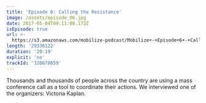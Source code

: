```yaml
---
title: 'Episode 6: Calling the Resistance'
image: /assets/episode_06.jpg
date: 2017-05-04T09:11:08.172Z
isEpisode: true
url: >-
  https://s3.amazonaws.com/mobilize-podcast/Mobilize+-+Episode+6+-+Calling+the+Resistance.mp3
length: '29336122'
duration: '20:19'
explicit: 'no'
trackId: '320878659'
---
```

Thousands and thousands of people across the country are using a mass conference call as a tool to coordinate their actions. We interviewed one of the organizers: Victoria Kaplan.